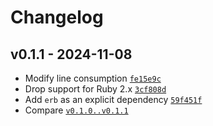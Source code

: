 Changelog
========================================

v0.1.1 - 2024-11-08
----------------------------------------

- Modify line consumption [`fe15e9c`](https://github.com/bashly-framework/gtx/commit/fe15e9c)
- Drop support for Ruby 2.x [`3cf808d`](https://github.com/bashly-framework/gtx/commit/3cf808d)
- Add `erb` as an explicit dependency [`59f451f`](https://github.com/bashly-framework/gtx/commit/59f451f)
- Compare [`v0.1.0..v0.1.1`](https://github.com/bashly-framework/gtx/compare/v0.1.0..v0.1.1)


